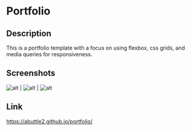 # Portfolio

## Description

This is a portfolio template with a focus on using flexbox, css grids, and media queries for responsiveness.

## Screenshots

![alt](https://user-images.githubusercontent.com/32392106/205763984-98b5a12b-d935-4d99-9c98-0c3492404365.png) | ![alt](https://user-images.githubusercontent.com/32392106/205764007-de93fd56-5729-4cae-953b-cfcdbc377450.png) | ![alt](https://user-images.githubusercontent.com/32392106/205764010-fce3d30d-f072-4f85-a3ea-2c5295faed0f.png)

## Link

https://abuttle2.github.io/portfolio/
